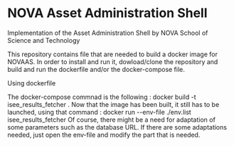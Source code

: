 # NOVA Asset Administration Shell

Implementation of the Asset Administration Shell by NOVA School of Science and Technology


This repository contains file that are needed to build a docker image for NOVAAS.
In order to install and run it, dowload/clone the repository and build and run the dockerfile and/or the docker-compose file.

Using dockerfile


The docker-compose commnad is the following :
docker build -t isee_results_fetcher .
Now that the image has been built, it still has to be launched, using that command :
docker run --env-file ./env.list isee_results_fetcher
Of course, there might be a need for adaptation of some parameters such as the database URL. If there are some adaptations needed, just open the env-file and modify the part that is needed.